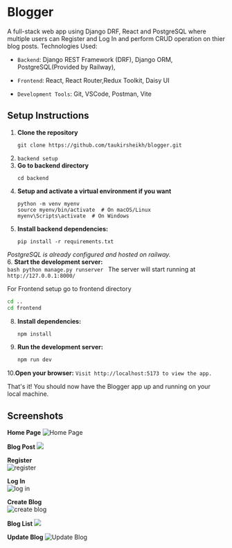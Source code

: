 # Blogger
A full-stack web app using Django DRF, React and PostgreSQL where multiple users can Register and Log In and perform CRUD operation on thier blog posts. 
Technologies Used:

 - `Backend`: Django REST Framework (DRF), Django ORM, PostgreSQL(Provided by Railway),

 - `Frontend`: React, React Router,Redux Toolkit, Daisy UI 

 - `Development Tools`: Git, VSCode, Postman, Vite

## Setup Instructions
1. **Clone the repository**
   ```
   git clone https://github.com/taukirsheikh/blogger.git
   ```
2. `backend setup` <br>
3. **Go to backend directory**
    ```
    cd backend
    ```
4. **Setup and activate a virtual environment if you want**
    ```
    python -m venv myenv
    source myenv/bin/activate  # On macOS/Linux
    myenv\Scripts\activate  # On Windows
    ```
5. **Install backend dependencies:**
    ```
    pip install -r requirements.txt
    ```

  *PostgreSQL is already configured and hosted on railway.* <br>
6. **Start the development server:** <br>
    ```bash
    python manage.py runserver
    ```
The server will start running at `http://127.0.0.1:8000/` <br>

For Frontend setup
go to frontend directory
```bash
cd ..
cd frontend
```
8. **Install dependencies:**
    ```bash
    npm install
9. **Run the development server:**
    ```bash
    npm run dev
10.**Open your browser:**
    `Visit http://localhost:5173 to view the app.`

That's it! You should now have the Blogger app up and running on your local machine.
 ## Screenshots
 **Home Page**
![Home Page](https://cdn.discordapp.com/attachments/747123409934352431/1235501953941897256/image.png?ex=66349a5c&is=663348dc&hm=d50d1136997803cefc1bb1e6b07e5a0718a9076a1629fa1296bc1e0eaa365b1f&)

**Blog Post**
![](https://cdn.discordapp.com/attachments/747123409934352431/1235502001895243826/image.png?ex=66349a67&is=663348e7&hm=85b0eb232bb5383b01eaf405061cd44e2c1e9deacd075186f5c5c26948f23429&)

**Register**
<br>
![register](https://cdn.discordapp.com/attachments/747123409934352431/1235502306561101844/image.png?ex=66349ab0&is=66334930&hm=b1ca3e8a0c052a8cb4c0ba6a33ebb5d550ccd24378772660e16fb40b05fd646a&)

**Log In** 
<br>
![log in](https://cdn.discordapp.com/attachments/747123409934352431/1235502261581385728/image.png?ex=66349aa5&is=66334925&hm=e2418da5aa6a862a26816d48e6747d26e1f8a974ddcd83b4ce57aaa51b95f4a2&)

**Create Blog**
<br>
![create blog](https://cdn.discordapp.com/attachments/747123409934352431/1235502071881404427/image.png?ex=66349a78&is=663348f8&hm=2906dfc64d9262f53613b4d6ef482a9848e61be4211a1b7678dd2aa918085ca8&)

**Blog List**
![](https://cdn.discordapp.com/attachments/747123409934352431/1235502203154862140/image.png?ex=66349a97&is=66334917&hm=8b1a091e9557810b1057cc09b19161e3483b6adc43a6bcd42e12ff1b297183fe&)

**Update Blog**
![Update Blog](https://cdn.discordapp.com/attachments/747123409934352431/1235505231484289034/image.png?ex=66349d69&is=66334be9&hm=a28b56f0c40cca95fa7d37eb4b50f4eec8718e7938a794396c5db738887033b3&)
